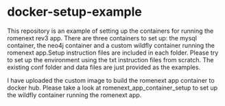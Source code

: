 # docker-setup-example
This repository is an example of setting up the containers for running the romenext rev3 app. There are three containers to set up: the mysql container, the neo4j container and a custom wildfly container running the romenext app.Setup instruction files are included in each folder. Please try to set up the environment using the txt instruction files from scratch. The existing conf folder and data files are just provided as the examples. 

I have uploaded the custom image to build the romenext app container to docker hub. Please take a look at romenext_app_container_setup to set up the wildfly container running the romenext app. 
